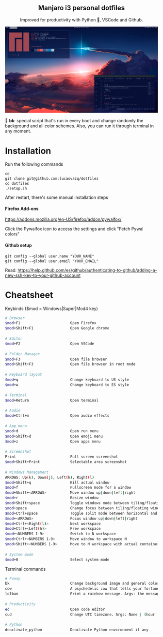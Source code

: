 <h2 align="center">Manjaro i3 personal dotfiles</h1>
<p align="center">Improved for productivity with Python 🐍, VSCode and Github.</p>
<p align="center">

![Screenshot](./screenshot.png)
</p>

🌟 **bk**: special script that's run in every boot and change randomly the background and all color schemes. Also, you can run it through terminal in any moment.

# Installation

Run the following commands
```
cd
git clone git@github.com:lucasvazq/dotfiles
cd dotfiles
./setup.sh
```

After restart, there's some manual installation steps

#### Firefox Add-ons

https://addons.mozilla.org/en-US/firefox/addon/pywalfox/

Click the Pywalfox icon to access the settings and click "Fetch Pywal colors"


#### Github setup

```
git config --global user.name "YOUR_NAME"
git config --global user.email "YOUR_EMAIL"
```

Read: https://help.github.com/es/github/authenticating-to-github/adding-a-new-ssh-key-to-your-github-account


# Cheatsheet

Keybinds ($mod = Windows|Super|Mod4 key)
```sh
# Browser
$mod+F1                       Open Firefox
$mod+Shift+F1                 Open Google chrome

# Editor
$mod+F2                       Open VSCode

# Folder Manager
$mod+F3                       Open file browser
$mod+Shift+F3                 Open file browser in root mode

# Keyboard layout
$mod+q                        Change keyboard to US style
$mod+w                        Change keyboard to ES style

# Terminal
$mod+Return                   Open terminal

# Audio
$mod+Ctrl+m                   Open audio effects

# App menu
$mod+d                        Open run menu
$mod+Shift+d                  Open emoji menu
$mod+z                        Open apps menu

# Screenshot
Print                         Full screen screenshot
$mod+Shift+Print              Selectable area screenshot

# Windows Management
ARROWS: Up(k), Dowm(j), Left(h), Right(l)
$mod+Shift+q                  Kill actual window
$mod+f                        Fullscreen mode for a window
$mod+Shift+<ARROWS>           Move window up|down|left|right
$mod+r                        Resize window
$mod+Shift+space              Toggle windows mode between tiling/floating
$mod+space                    Change focus between tiling/floating windows
$mod+Ctrl+space               Toggle split mode between horizontal and vertical
$mod+<ARROWS>                 Focus window up|down|left|right
$mod+Ctrl+<Right(l)>          Next workspace
$mod+Ctrl+<Left(h)>           Prev workspace
$mod+<NUMBERS 1-9>            Switch to N workspace
$mod+Ctrl+<NUMBERS 1-9>       Move window to workspace N
$mod+Shift+<NUMBERS 1-9>      Move to N workspace with actual container

# System mode
$mod+0                        Select system mode
```

Terminal commands
```sh
# Funny
bk                            Change background image and general color scheme. Args: None | custom image
cow                           A psychedelic cow that tells your fortune
lolban                        Print a rainbow message. Args: the message

# Productivity
ed                            Open code editor
cud                           Change UTC timezone. Args: None | (hour [,minutes])

# Python
deactivate_python             Deactivate Python environment if any
```
